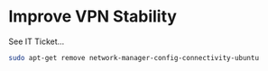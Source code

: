 # Improve VPN Stability

See IT Ticket...

```bash
sudo apt-get remove network-manager-config-connectivity-ubuntu
```
